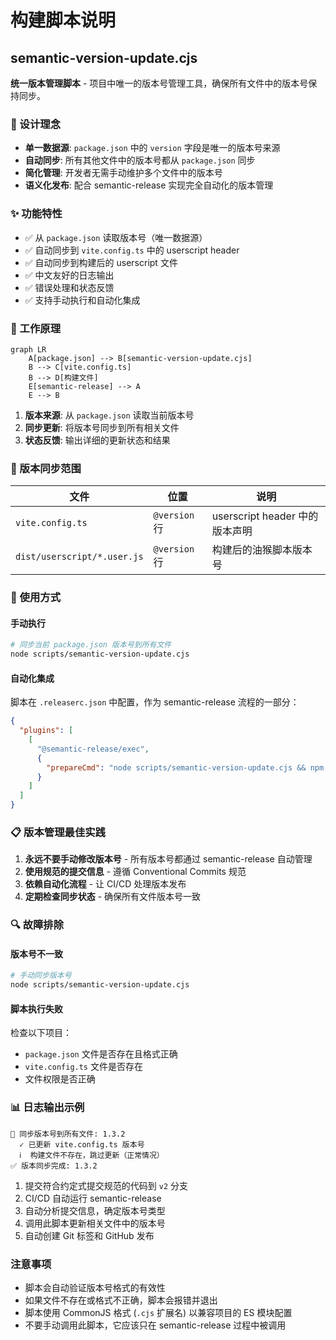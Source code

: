 # 构建脚本说明

## semantic-version-update.cjs

**统一版本管理脚本** - 项目中唯一的版本号管理工具，确保所有文件中的版本号保持同步。

### 🎯 设计理念

- **单一数据源**: `package.json` 中的 `version` 字段是唯一的版本号来源
- **自动同步**: 所有其他文件中的版本号都从 `package.json` 同步
- **简化管理**: 开发者无需手动维护多个文件中的版本号
- **语义化发布**: 配合 semantic-release 实现完全自动化的版本管理

### ✨ 功能特性

- ✅ 从 `package.json` 读取版本号（唯一数据源）
- ✅ 自动同步到 `vite.config.ts` 中的 userscript header
- ✅ 自动同步到构建后的 userscript 文件
- ✅ 中文友好的日志输出
- ✅ 错误处理和状态反馈
- ✅ 支持手动执行和自动化集成

### 🔄 工作原理

```mermaid
graph LR
    A[package.json] --> B[semantic-version-update.cjs]
    B --> C[vite.config.ts]
    B --> D[构建文件]
    E[semantic-release] --> A
    E --> B
```

1. **版本来源**: 从 `package.json` 读取当前版本号
2. **同步更新**: 将版本号同步到所有相关文件
3. **状态反馈**: 输出详细的更新状态和结果

### 📁 版本同步范围

| 文件                        | 位置          | 说明                           |
| --------------------------- | ------------- | ------------------------------ |
| `vite.config.ts`            | `@version` 行 | userscript header 中的版本声明 |
| `dist/userscript/*.user.js` | `@version` 行 | 构建后的油猴脚本版本号         |

### 🚀 使用方式

#### 手动执行

```bash
# 同步当前 package.json 版本号到所有文件
node scripts/semantic-version-update.cjs
```

#### 自动化集成

脚本在 `.releaserc.json` 中配置，作为 semantic-release 流程的一部分：

```json
{
  "plugins": [
    [
      "@semantic-release/exec",
      {
        "prepareCmd": "node scripts/semantic-version-update.cjs && npm run build"
      }
    ]
  ]
}
```

### 📋 版本管理最佳实践

1. **永远不要手动修改版本号** - 所有版本号都通过 semantic-release 自动管理
2. **使用规范的提交信息** - 遵循 Conventional Commits 规范
3. **依赖自动化流程** - 让 CI/CD 处理版本发布
4. **定期检查同步状态** - 确保所有文件版本号一致

### 🔍 故障排除

#### 版本号不一致

```bash
# 手动同步版本号
node scripts/semantic-version-update.cjs
```

#### 脚本执行失败

检查以下项目：

- `package.json` 文件是否存在且格式正确
- `vite.config.ts` 文件是否存在
- 文件权限是否正确

### 📊 日志输出示例

```
🔄 同步版本号到所有文件: 1.3.2
  ✓ 已更新 vite.config.ts 版本号
  ℹ️  构建文件不存在，跳过更新（正常情况）
✅ 版本同步完成: 1.3.2
```

1. 提交符合约定式提交规范的代码到 `v2` 分支
2. CI/CD 自动运行 semantic-release
3. 自动分析提交信息，确定版本号类型
4. 调用此脚本更新相关文件中的版本号
5. 自动创建 Git 标签和 GitHub 发布

### 注意事项

- 脚本会自动验证版本号格式的有效性
- 如果文件不存在或格式不正确，脚本会报错并退出
- 脚本使用 CommonJS 格式 (`.cjs` 扩展名) 以兼容项目的 ES 模块配置
- 不要手动调用此脚本，它应该只在 semantic-release 过程中被调用
